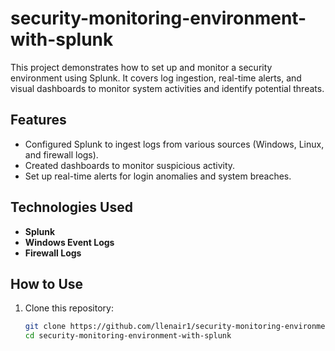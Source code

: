 # security-monitoring-environment-with-splunk

This project demonstrates how to set up and monitor a security environment using Splunk. It covers log ingestion, real-time alerts, and visual dashboards to monitor system activities and identify potential threats.

## Features
- Configured Splunk to ingest logs from various sources (Windows, Linux, and firewall logs).
- Created dashboards to monitor suspicious activity.
- Set up real-time alerts for login anomalies and system breaches.

## Technologies Used
- **Splunk**
- **Windows Event Logs**
- **Firewall Logs**

## How to Use
1. Clone this repository:
   ```bash
   git clone https://github.com/llenair1/security-monitoring-environment-with-splunk.git
   cd security-monitoring-environment-with-splunk
